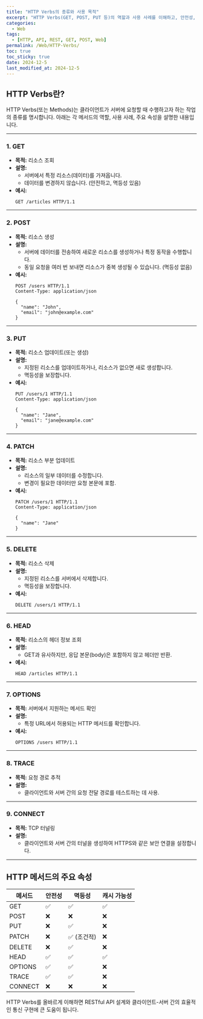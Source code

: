 ```yaml
---
title: "HTTP Verbs의 종류와 사용 목적"
excerpt: "HTTP Verbs(GET, POST, PUT 등)의 역할과 사용 사례를 이해하고, 안전성, 멱등성, 캐시 가능성에 대한 개념도 살펴봅니다."
categories:
  - Web
tags:
  - [HTTP, API, REST, GET, POST, Web]
permalink: /Web/HTTP-Verbs/
toc: true
toc_sticky: true
date: 2024-12-5
last_modified_at: 2024-12-5
---
```


## HTTP Verbs란?

HTTP Verbs(또는 Methods)는 클라이언트가 서버에 요청할 때 수행하고자 하는 작업의 종류를 명시합니다. 아래는 각 메서드의 역할, 사용 사례, 주요 속성을 설명한 내용입니다.

---

### **1. GET**
- **목적:** 리소스 조회
- **설명:** 
  - 서버에서 특정 리소스(데이터)를 가져옵니다.
  - 데이터를 변경하지 않습니다. (안전하고, 멱등성 있음)
- **예시:**
  ```http
  GET /articles HTTP/1.1
  ```

---

### **2. POST**
- **목적:** 리소스 생성
- **설명:**
  - 서버에 데이터를 전송하여 새로운 리소스를 생성하거나 특정 동작을 수행합니다.
  - 동일 요청을 여러 번 보내면 리소스가 중복 생성될 수 있습니다. (멱등성 없음)
- **예시:**
  ```http
  POST /users HTTP/1.1
  Content-Type: application/json

  {
    "name": "John",
    "email": "john@example.com"
  }
  ```

---

### **3. PUT**
- **목적:** 리소스 업데이트(또는 생성)
- **설명:**
  - 지정된 리소스를 업데이트하거나, 리소스가 없으면 새로 생성합니다.
  - 멱등성을 보장합니다.
- **예시:**
  ```http
  PUT /users/1 HTTP/1.1
  Content-Type: application/json

  {
    "name": "Jane",
    "email": "jane@example.com"
  }
  ```

---

### **4. PATCH**
- **목적:** 리소스 부분 업데이트
- **설명:**
  - 리소스의 일부 데이터를 수정합니다.
  - 변경이 필요한 데이터만 요청 본문에 포함.
- **예시:**
  ```http
  PATCH /users/1 HTTP/1.1
  Content-Type: application/json

  {
    "name": "Jane"
  }
  ```

---

### **5. DELETE**
- **목적:** 리소스 삭제
- **설명:**
  - 지정된 리소스를 서버에서 삭제합니다.
  - 멱등성을 보장합니다.
- **예시:**
  ```http
  DELETE /users/1 HTTP/1.1
  ```

---

### **6. HEAD**
- **목적:** 리소스의 헤더 정보 조회
- **설명:**
  - GET과 유사하지만, 응답 본문(body)은 포함하지 않고 헤더만 반환.
- **예시:**
  ```http
  HEAD /articles HTTP/1.1
  ```

---

### **7. OPTIONS**
- **목적:** 서버에서 지원하는 메서드 확인
- **설명:**
  - 특정 URL에서 허용되는 HTTP 메서드를 확인합니다.
- **예시:**
  ```http
  OPTIONS /users HTTP/1.1
  ```

---

### **8. TRACE**
- **목적:** 요청 경로 추적
- **설명:**
  - 클라이언트와 서버 간의 요청 전달 경로를 테스트하는 데 사용.

---

### **9. CONNECT**
- **목적:** TCP 터널링
- **설명:**
  - 클라이언트와 서버 간의 터널을 생성하여 HTTPS와 같은 보안 연결을 설정합니다.

---

## HTTP 메서드의 주요 속성

| **메서드** | **안전성** | **멱등성** | **캐시 가능성** |
|------------|------------|------------|-----------------|
| GET        | ✅         | ✅         | ✅              |
| POST       | ❌         | ❌         | ❌              |
| PUT        | ❌         | ✅         | ❌              |
| PATCH      | ❌         | ✅ (조건적)| ❌              |
| DELETE     | ❌         | ✅         | ❌              |
| HEAD       | ✅         | ✅         | ✅              |
| OPTIONS    | ✅         | ✅         | ❌              |
| TRACE      | ✅         | ✅         | ❌              |
| CONNECT    | ❌         | ❌         | ❌              |

HTTP Verbs를 올바르게 이해하면 RESTful API 설계와 클라이언트-서버 간의 효율적인 통신 구현에 큰 도움이 됩니다.
